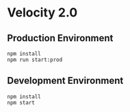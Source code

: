 # Velocity 2.0

## Production Environment

```
npm install
npm run start:prod
```


## Development Environment

```
npm install
npm start
```